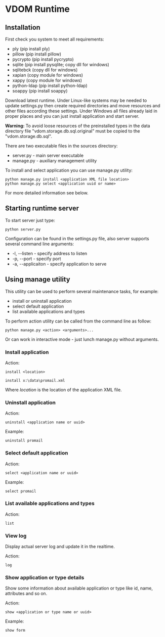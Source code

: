 # VDOM Runtime

## Installation

First check you system to meet all requirements:

* ply (pip install ply)
* pillow (pip install pillow)
* pycrypto (pip install pycrypto)
* sqlite (pip install pysqlite; copy dll for windows)
* sqlitebck (copy dll for windows)
* xapian (copy module for windows)
* xappy (copy module for windows)
* python-ldap (pip install python-ldap)
* soappy (pip install soappy)

Download latest runtime. Under Linux-like systems may be needed to update settings.py then create required directories and move resources and other files according these settings. Under Windows all files already laid in proper places and you can just install application and start server.

**Warning:** To avoid loose resources of the preinstalled types in the data directory file "vdom.storage.db.sql.original" must be copied to the "vdom.storage.db.sql".

There are two executable files in the sources directory:

* server.py - main server executable
* manage.py - auxiliary management utility

To install and select application you can use manage.py utility:

    python manage.py install <application XML file location>
    python manage.py select <application uuid or name>

For more detailed information see below.

## Starting runtime server

To start server just type:

    python server.py

Configuration can be found in the settings.py file, also server supports several command line arguments:

* -l, --listen - specify address to listen
* -p, --port - specify port
* -a, --applicaiton - specify application to serve

## Using manage utility

This utility can be used to perform several maintenance tasks, for example:

* install or uninstall application
* select default application
* list available applications and types

To perform action utility can be called from the command line as follow:

    python manage.py <action> <arguments>...

Or can work in interactive mode - just lunch manage.py without arguments.

### Install application

Action:

    install <location>

    install x:\data\promail.xml

Where *location* is the location of the application XML file.

### Uninstall application

Action:

    uninstall <application name or uuid>

Example:

    uninstall promail

### Select default application

Action:

    select <application name or uuid>

Example:

    select promail

### List available applications and types

Action:

    list

### View log

Display actual server log and update it in the realtime.

Action:

    log

### Show application or type details

Show some information about available application or type like id, name, attributes and so on.

Action:

    show <application or type name or uuid>

Example:

    show form
